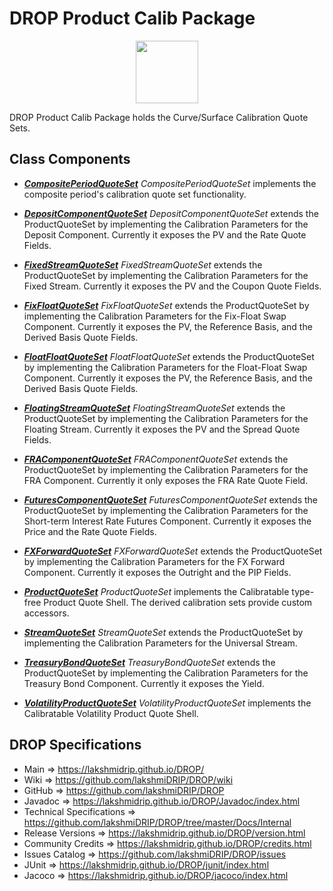# DROP Product Calib Package

<p align="center"><img src="https://github.com/lakshmiDRIP/DROP/blob/master/DRIP_Logo.gif?raw=true" width="100"></p>

DROP Product Calib Package holds the Curve/Surface Calibration Quote Sets.


## Class Components

 * [***CompositePeriodQuoteSet***](https://github.com/lakshmiDRIP/DROP/tree/master/src/main/java/org/drip/product/calib/CompositePeriodQuoteSet.java)
 <i>CompositePeriodQuoteSet</i> implements the composite period's calibration quote set functionality.

 * [***DepositComponentQuoteSet***](https://github.com/lakshmiDRIP/DROP/tree/master/src/main/java/org/drip/product/calib/DepositComponentQuoteSet.java)
 <i>DepositComponentQuoteSet</i> extends the ProductQuoteSet by implementing the Calibration Parameters for
 the Deposit Component. Currently it exposes the PV and the Rate Quote Fields.

 * [***FixedStreamQuoteSet***](https://github.com/lakshmiDRIP/DROP/tree/master/src/main/java/org/drip/product/calib/FixedStreamQuoteSet.java)
 <i>FixedStreamQuoteSet</i> extends the ProductQuoteSet by implementing the Calibration Parameters for the
 Fixed Stream. Currently it exposes the PV and the Coupon Quote Fields.

 * [***FixFloatQuoteSet***](https://github.com/lakshmiDRIP/DROP/tree/master/src/main/java/org/drip/product/calib/FixFloatQuoteSet.java)
 <i>FixFloatQuoteSet</i> extends the ProductQuoteSet by implementing the Calibration Parameters for the
 Fix-Float Swap Component. Currently it exposes the PV, the Reference Basis, and the Derived Basis Quote
 Fields.

 * [***FloatFloatQuoteSet***](https://github.com/lakshmiDRIP/DROP/tree/master/src/main/java/org/drip/product/calib/FloatFloatQuoteSet.java)
 <i>FloatFloatQuoteSet</i> extends the ProductQuoteSet by implementing the Calibration Parameters for the
 Float-Float Swap Component. Currently it exposes the PV, the Reference Basis, and the Derived Basis Quote
 Fields.

 * [***FloatingStreamQuoteSet***](https://github.com/lakshmiDRIP/DROP/tree/master/src/main/java/org/drip/product/calib/FloatingStreamQuoteSet.java)
 <i>FloatingStreamQuoteSet</i> extends the ProductQuoteSet by implementing the Calibration Parameters for the
 Floating Stream. Currently it exposes the PV and the Spread Quote Fields.

 * [***FRAComponentQuoteSet***](https://github.com/lakshmiDRIP/DROP/tree/master/src/main/java/org/drip/product/calib/FRAComponentQuoteSet.java)
 <i>FRAComponentQuoteSet</i> extends the ProductQuoteSet by implementing the Calibration Parameters for the
 FRA Component. Currently it only exposes the FRA Rate Quote Field.

 * [***FuturesComponentQuoteSet***](https://github.com/lakshmiDRIP/DROP/tree/master/src/main/java/org/drip/product/calib/FuturesComponentQuoteSet.java)
 <i>FuturesComponentQuoteSet</i> extends the ProductQuoteSet by implementing the Calibration Parameters for
 the Short-term Interest Rate Futures Component. Currently it exposes the Price and the Rate Quote Fields.

 * [***FXForwardQuoteSet***](https://github.com/lakshmiDRIP/DROP/tree/master/src/main/java/org/drip/product/calib/FXForwardQuoteSet.java)
 <i>FXForwardQuoteSet</i> extends the ProductQuoteSet by implementing the Calibration Parameters for the FX
 Forward Component. Currently it exposes the Outright and the PIP Fields.

 * [***ProductQuoteSet***](https://github.com/lakshmiDRIP/DROP/tree/master/src/main/java/org/drip/product/calib/ProductQuoteSet.java)
 <i>ProductQuoteSet</i> implements the Calibratable type-free Product Quote Shell. The derived calibration
 sets provide custom accessors.

 * [***StreamQuoteSet***](https://github.com/lakshmiDRIP/DROP/tree/master/src/main/java/org/drip/product/calib/StreamQuoteSet.java)
 <i>StreamQuoteSet</i> extends the ProductQuoteSet by implementing the Calibration Parameters for the
 Universal Stream.

 * [***TreasuryBondQuoteSet***](https://github.com/lakshmiDRIP/DROP/tree/master/src/main/java/org/drip/product/calib/TreasuryBondQuoteSet.java)
 <i>TreasuryBondQuoteSet</i> extends the ProductQuoteSet by implementing the Calibration Parameters for the
 Treasury Bond Component. Currently it exposes the Yield.

 * [***VolatilityProductQuoteSet***](https://github.com/lakshmiDRIP/DROP/tree/master/src/main/java/org/drip/product/calib/VolatilityProductQuoteSet.java)
 <i>VolatilityProductQuoteSet</i> implements the Calibratable Volatility Product Quote Shell.


## DROP Specifications

 * Main                     => https://lakshmidrip.github.io/DROP/
 * Wiki                     => https://github.com/lakshmiDRIP/DROP/wiki
 * GitHub                   => https://github.com/lakshmiDRIP/DROP
 * Javadoc                  => https://lakshmidrip.github.io/DROP/Javadoc/index.html
 * Technical Specifications => https://github.com/lakshmiDRIP/DROP/tree/master/Docs/Internal
 * Release Versions         => https://lakshmidrip.github.io/DROP/version.html
 * Community Credits        => https://lakshmidrip.github.io/DROP/credits.html
 * Issues Catalog           => https://github.com/lakshmiDRIP/DROP/issues
 * JUnit                    => https://lakshmidrip.github.io/DROP/junit/index.html
 * Jacoco                   => https://lakshmidrip.github.io/DROP/jacoco/index.html
